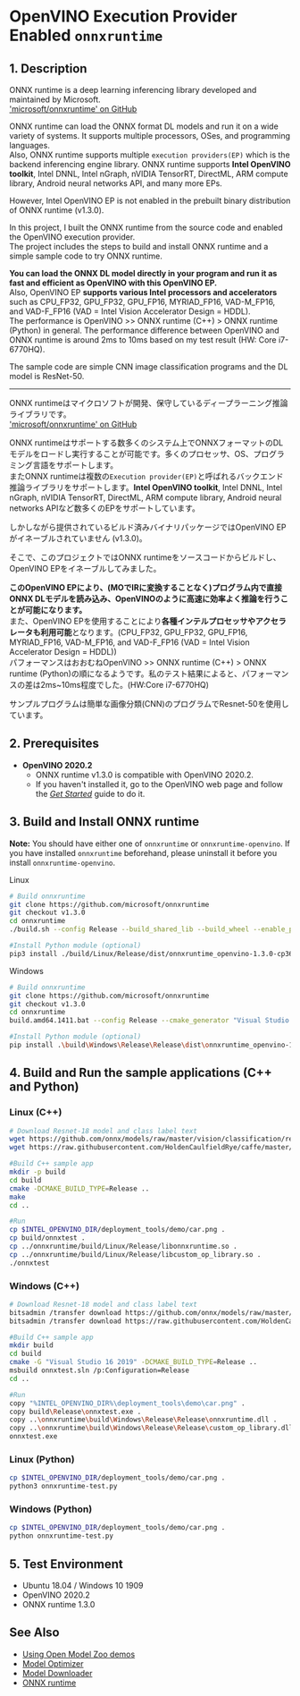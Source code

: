 # OpenVINO Execution Provider Enabled `onnxruntime`

## 1. Description
ONNX runtime is a deep learning inferencing library developed and maintained by Microsoft.  
<a href=https://github.com/microsoft/onnxruntime>'microsoft/onnxruntime' on GitHub</a>  

ONNX runtime can load the ONNX format DL models and run it on a wide variety of systems. It supports multiple processors, OSes, and programming languages.  
Also, ONNX runtime supports multiple `execution providers(EP)` which is the backend inferencing engine library. ONNX runtime supports **Intel OpenVINO toolkit**, Intel DNNL, Intel nGraph, nVIDIA TensorRT, DirectML, ARM compute library, Android neural networks API, and many more EPs.  

However, Intel OpenVINO EP is not enabled in the prebuilt binary distribution of ONNX runtime (v1.3.0).  

In this project, I built the ONNX runtime from the source code and enabled the OpenVINO execution provider.  
The project includes the steps to build and install ONNX runtime and a simple sample code to try ONNX runtime.  

**You can load the ONNX DL model directly in your program and run it as fast and efficient as OpenVINO with this OpenVINO EP.**  
Also, OpenVINO EP **supports various Intel processors and accelerators** such as CPU_FP32, GPU_FP32, GPU_FP16, MYRIAD_FP16, VAD-M_FP16, and VAD-F_FP16 (VAD = Intel Vision Accelerator Design = HDDL).  
The performance is OpenVINO >> ONNX runtime (C++) > ONNX runtime (Python) in general. The performance difference between OpenVINO and ONNX runtime is around 2ms to 10ms based on my test result (HW: Core i7-6770HQ).  

The sample code are simple CNN image classification programs and the DL model is ResNet-50.  

----

ONNX runtimeはマイクロソフトが開発、保守しているディープラーニング推論ライブラリです。  
<a href=https://github.com/microsoft/onnxruntime>'microsoft/onnxruntime' on GitHub</a>  

ONNX runtimeはサポートする数多くのシステム上でONNXフォーマットのDLモデルをロードし実行することが可能です。多くのプロセッサ、OS、プログラミング言語をサポートします。  
またONNX runtimeは複数の`Execution provider(EP)`と呼ばれるバックエンド推論ライブラリをサポートします。**Intel OpenVINO toolkit**, Intel DNNL, Intel nGraph, nVIDIA TensorRT, DirectML, ARM compute library, Android neural networks APIなど数多くのEPをサポートしています。  

しかしながら提供されているビルド済みバイナリパッケージではOpenVINO EPがイネーブルされていません (v1.3.0)。

そこで、このプロジェクトではONNX runtimeをソースコードからビルドし、OpenVINO EPをイネーブルしてみました。  

**このOpenVINO EPにより、(MOでIRに変換することなく)プログラム内で直接ONNX DLモデルを読み込み、OpenVINOのように高速に効率よく推論を行うことが可能になります。**  
また、OpenVINO EPを使用することにより**各種インテルプロセッサやアクセラレータも利用可能**となります。(CPU_FP32, GPU_FP32, GPU_FP16, MYRIAD_FP16, VAD-M_FP16, and VAD-F_FP16 (VAD = Intel Vision Accelerator Design = HDDL))  
パフォーマンスはおおむねOpenVINO >> ONNX runtime (C++) > ONNX runtime (Python)の順になるようです。私のテスト結果によると、パフォーマンスの差は2ms~10ms程度でした。(HW:Core i7-6770HQ)  

サンプルプログラムは簡単な画像分類(CNN)のプログラムでResnet-50を使用しています。


## 2. Prerequisites
- **OpenVINO 2020.2**
  - ONNX runtime v1.3.0 is compatible with OpenVINO 2020.2.  
  - If you haven't installed it, go to the OpenVINO web page and follow the [*Get Started*](https://software.intel.com/en-us/openvino-toolkit/documentation/get-started) guide to do it.  


## 3. Build and Install ONNX runtime

**Note:** You should have either one of `onnxruntime` or `onnxruntime-openvino`. If you have installed `onnxruntime` beforehand, please uninstall it before you install `onnxruntime-openvino`.  

Linux
```sh
# Build onnxruntime
git clone https://github.com/microsoft/onnxruntime
git checkout v1.3.0
cd onnxruntime
./build.sh --config Release --build_shared_lib --build_wheel --enable_pybind --use_openvino CPU_FP32 --skip_tests

#Install Python module (optional)
pip3 install ./build/Linux/Release/dist/onnxruntime_openvino-1.3.0-cp36-cp36m-linux_x86_64.whl
```

Windows
```sh
# Build onnxruntime
git clone https://github.com/microsoft/onnxruntime
git checkout v1.3.0
cd onnxruntime
build.amd64.1411.bat --config Release --cmake_generator "Visual Studio 16 2019" --build_shared_lib --build_wheel --enable_pybind --use_openvino CPU_FP32 --skip_tests

#Install Python module (optional)
pip install .\build\Windows\Release\Release\dist\onnxruntime_openvino-1.3.0-cp36-cp36m-win_amd64.whl
```

## 4. Build and Run the sample applications (C++ and Python)

### Linux (C++)
```sh
# Download Resnet-18 model and class label text
wget https://github.com/onnx/models/raw/master/vision/classification/resnet/model/resnet18-v2-7.onnx
wget https://raw.githubusercontent.com/HoldenCaulfieldRye/caffe/master/data/ilsvrc12/synset_words.txt

#Build C++ sample app
mkdir -p build
cd build
cmake -DCMAKE_BUILD_TYPE=Release ..
make
cd ..

#Run
cp $INTEL_OPENVINO_DIR/deployment_tools/demo/car.png .
cp build/onnxtest .
cp ../onnxruntime/build/Linux/Release/libonnxruntime.so .
cp ../onnxruntime/build/Linux/Release/libcustom_op_library.so .
./onnxtest
```

### Windows (C++)
```sh
# Download Resnet-18 model and class label text
bitsadmin /transfer download https://github.com/onnx/models/raw/master/vision/classification/resnet/model/resnet18-v2-7.onnx %CD%\resnet18-v2-7.onnx
bitsadmin /transfer download https://raw.githubusercontent.com/HoldenCaulfieldRye/caffe/master/data/ilsvrc12/synset_words.txt %CD%\synset_words.txt

#Build C++ sample app
mkdir build
cd build
cmake -G "Visual Studio 16 2019" -DCMAKE_BUILD_TYPE=Release ..
msbuild onnxtest.sln /p:Configuration=Release
cd ..

#Run
copy "%INTEL_OPENVINO_DIR%\deployment_tools\demo\car.png" .
copy build\Release\onnxtest.exe .
copy ..\onnxruntime\build\Windows\Release\Release\onnxruntime.dll .
copy ..\onnxruntime\build\Windows\Release\Release\custom_op_library.dll .
onnxtest.exe
```

### Linux (Python)
```sh
cp $INTEL_OPENVINO_DIR/deployment_tools/demo/car.png .
python3 onnxruntime-test.py
```

### Windows (Python)
```sh
cp $INTEL_OPENVINO_DIR/deployment_tools/demo/car.png .
python onnxruntime-test.py
```

## 5. Test Environment
- Ubuntu 18.04 / Windows 10 1909  
- OpenVINO 2020.2  
- ONNX runtime 1.3.0  

## See Also  
* [Using Open Model Zoo demos](../../README.md)  
* [Model Optimizer](https://docs.openvinotoolkit.org/latest/_docs_MO_DG_Deep_Learning_Model_Optimizer_DevGuide.html)  
* [Model Downloader](../../../tools/downloader/README.md)  
* [ONNX runtime](https://github.com/microsoft/onnxruntime)
